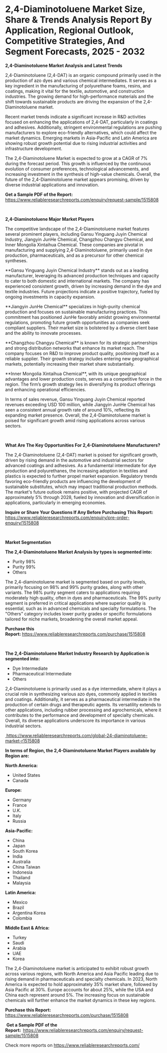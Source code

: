 <p><h1>2,4-Diaminotoluene Market Size, Share & Trends Analysis Report By Application, Regional Outlook, Competitive Strategies, And Segment Forecasts, 2025 - 2032</h1></p><p><strong>2,4-Diaminotoluene Market Analysis and Latest Trends</strong></p>
<p><p>2,4-Diaminotoluene (2,4-DAT) is an organic compound primarily used in the production of azo dyes and various chemical intermediates. It serves as a key ingredient in the manufacturing of polyurethane foams, resins, and coatings, making it vital for the textile, automotive, and construction industries. The growing demand for high-performance materials and the shift towards sustainable products are driving the expansion of the 2,4-Diaminotoluene market.</p><p>Recent market trends indicate a significant increase in R&D activities focused on enhancing the applications of 2,4-DAT, particularly in coatings and adhesives. Additionally, stringent environmental regulations are pushing manufacturers to explore eco-friendly alternatives, which could affect the market dynamics. Emerging markets in Asia-Pacific and Latin America are showing robust growth potential due to rising industrial activities and infrastructure development. </p><p>The 2,4-Diaminotoluene Market is expected to grow at a CAGR of 7% during the forecast period. This growth is influenced by the continuous evolution of consumer preferences, technological advancements, and increasing investment in the synthesis of high-value chemicals. Overall, the future of the 2,4-Diaminotoluene market appears promising, driven by diverse industrial applications and innovation.</p></p>
<p><strong>Get a Sample PDF of the Report:&nbsp;</strong> <a href="https://www.reliableresearchreports.com/enquiry/request-sample/1515808?utm_campaign=3573&utm_medium=2&utm_source=Github&utm_content=ia&utm_term=29032025&utm_id=24-diaminotoluene">https://www.reliableresearchreports.com/enquiry/request-sample/1515808</a></p>
<p>&nbsp;</p>
<p><strong>2,4-Diaminotoluene Major Market Players</strong></p>
<p><p>The competitive landscape of the 2,4-Diaminotoluene market features several prominent players, including Gansu Yinguang Juyin Chemical Industry, Jiangyin JunHe Chemical, Changzhou Changyu Chemical, and Inner Mongolia Xintaihua Chemical. These companies are pivotal in manufacturing and supplying 2,4-Diaminotoluene, primarily used in dye production, pharmaceuticals, and as a precursor for other chemical syntheses.</p><p>**Gansu Yinguang Juyin Chemical Industry** stands out as a leading manufacturer, leveraging its advanced production techniques and capacity to cater to both domestic and international markets. The company has experienced consistent growth, driven by increasing demand in the dye and textile industries. Future projections indicate a positive trajectory, fueled by ongoing investments in capacity expansion.</p><p>**Jiangyin JunHe Chemical** specializes in high-purity chemical production and focuses on sustainable manufacturing practices. This commitment has positioned JunHe favorably amidst growing environmental regulations, promoting future growth opportunities as companies seek compliant suppliers. Their market size is bolstered by a diverse client base and the ability to innovate processes.</p><p>**Changzhou Changyu Chemical** is known for its strategic partnerships and strong distribution networks that enhance its market reach. The company focuses on R&D to improve product quality, positioning itself as a reliable supplier. Their growth strategy includes entering new geographical markets, potentially increasing their market share substantially.</p><p>**Inner Mongolia Xintaihua Chemical**, with its unique geographical advantages and lower production costs, serves as a competitive force in the region. The firm’s growth strategy lies in diversifying its product offerings and enhancing operational efficiencies.</p><p>In terms of sales revenue, Gansu Yinguang Juyin Chemical reported revenues exceeding USD 100 million, while Jiangyin JunHe Chemical has seen a consistent annual growth rate of around 10%, reflecting its expanding market presence. Overall, the 2,4-Diaminotoluene market is poised for significant growth amid rising applications across various sectors.</p></p>
<p>&nbsp;</p>
<p><strong>What Are The Key Opportunities For 2,4-Diaminotoluene Manufacturers?</strong></p>
<p><p>The 2,4-Diaminotoluene (2,4-DAT) market is poised for significant growth, driven by rising demand in the automotive and industrial sectors for advanced coatings and adhesives. As a fundamental intermediate for dye production and polyurethanes, the increasing adoption in textiles and plastics is expected to further propel market expansion. Regulatory trends favoring eco-friendly products are influencing the development of sustainable substitutes, which may impact traditional production methods. The market's future outlook remains positive, with projected CAGR of approximately 5% through 2028, fueled by innovation and diversification in applications, particularly in emerging economies.</p></p>
<p><strong>Inquire or Share Your Questions If Any Before Purchasing This Report:</strong> <a href="https://www.reliableresearchreports.com/enquiry/pre-order-enquiry/1515808?utm_campaign=3573&utm_medium=2&utm_source=Github&utm_content=ia&utm_term=29032025&utm_id=24-diaminotoluene">https://www.reliableresearchreports.com/enquiry/pre-order-enquiry/1515808</a></p>
<p>&nbsp;</p>
<p><strong>Market Segmentation</strong></p>
<p><strong>The 2,4-Diaminotoluene Market Analysis by types is segmented into:</strong></p>
<p><ul><li>Purity 98%</li><li>Purity 99%</li><li>Others</li></ul></p>
<p><p>The 2,4-diaminotoluene market is segmented based on purity levels, primarily focusing on 98% and 99% purity grades, along with other variants. The 98% purity segment caters to applications requiring moderately high quality, often in dyes and pharmaceuticals. The 99% purity segment is preferred in critical applications where superior quality is essential, such as in advanced chemicals and specialty formulations. The "Others" category includes lower purity grades or specific formulations tailored for niche markets, broadening the overall market appeal.</p></p>
<p><strong>Purchase this Report:&nbsp;</strong><a href="https://www.reliableresearchreports.com/purchase/1515808?utm_campaign=3573&utm_medium=2&utm_source=Github&utm_content=ia&utm_term=29032025&utm_id=24-diaminotoluene">https://www.reliableresearchreports.com/purchase/1515808</a></p>
<p>&nbsp;</p>
<p><strong>The 2,4-Diaminotoluene Market Industry Research by Application is segmented into:</strong></p>
<p><ul><li>Dye Intermediate</li><li>Pharmaceutical Intermediate</li><li>Others</li></ul></p>
<p><p>2,4-Diaminotoluene is primarily used as a dye intermediate, where it plays a crucial role in synthesizing various azo dyes, commonly applied in textiles and coatings. Additionally, it serves as a pharmaceutical intermediate in the production of certain drugs and therapeutic agents. Its versatility extends to other applications, including rubber processing and agrochemicals, where it contributes to the performance and development of specialty chemicals. Overall, its diverse applications underscore its importance in various industrial sectors.</p></p>
<p><a href="https://www.reliableresearchreports.com/global-24-diaminotoluene-market-r1515808?utm_campaign=3573&utm_medium=2&utm_source=Github&utm_content=ia&utm_term=29032025&utm_id=24-diaminotoluene">&nbsp;https://www.reliableresearchreports.com/global-24-diaminotoluene-market-r1515808</a></p>
<p><strong>In terms of Region, the 2,4-Diaminotoluene Market Players available by Region are:</strong></p>
<p>
    <p> <strong> North America: </strong>
        <ul>
            <li>United States</li>
            <li>Canada</li>
        </ul>
        </p> 
    <p> <strong> Europe: </strong>
        <ul>
            <li>Germany</li>
            <li>France</li>
            <li>U.K.</li>
            <li>Italy</li>
            <li>Russia</li>
        </ul>
        </p> 
    <p> <strong> Asia-Pacific: </strong>
        <ul>
            <li>China</li>
            <li>Japan</li>
            <li>South Korea</li>
            <li>India</li>
            <li>Australia</li>
            <li>China Taiwan</li>
            <li>Indonesia</li>
            <li>Thailand</li>
            <li>Malaysia</li>
        </ul>
        </p> 
    <p> <strong> Latin America: </strong>
        <ul>
            <li>Mexico</li>
            <li>Brazil</li>
            <li>Argentina Korea</li>
            <li>Colombia</li>
        </ul>
        </p> 
    <p> <strong> Middle East & Africa: </strong>
        <ul>
            <li>Turkey</li>
            <li>Saudi</li>
            <li>Arabia</li>
            <li>UAE</li>
            <li>Korea</li>
        </ul>
    </p>
    </p>
<p><p>The 2,4-Diaminotoluene market is anticipated to exhibit robust growth across various regions, with North America and Asia Pacific leading due to rising demand in pharmaceuticals and specialty chemicals. In 2023, North America is expected to hold approximately 35% market share, followed by Asia Pacific at 30%. Europe accounts for about 25%, while the USA and China each represent around 5%. The increasing focus on sustainable chemicals will further enhance the market dynamics in these key regions.</p></p>
<p><strong>Purchase this Report: </strong><a href="https://www.reliableresearchreports.com/purchase/1515808?utm_campaign=3573&utm_medium=2&utm_source=Github&utm_content=ia&utm_term=29032025&utm_id=24-diaminotoluene">https://www.reliableresearchreports.com/purchase/1515808</a></p>
<p>&nbsp;<strong>Get a Sample PDF of the Report:&nbsp;&nbsp;</strong><a href="https://www.reliableresearchreports.com/enquiry/request-sample/1515808?utm_campaign=3573&utm_medium=2&utm_source=Github&utm_content=ia&utm_term=29032025&utm_id=24-diaminotoluene">https://www.reliableresearchreports.com/enquiry/request-sample/1515808</a></p>
<p><strong></strong></p>
<p>Check more reports on <a href="https://www.reliableresearchreports.com/?utm_campaign=3573&utm_medium=2&utm_source=Github&utm_content=ia&utm_term=29032025&utm_id=24-diaminotoluene">https://www.reliableresearchreports.com/</a></p>